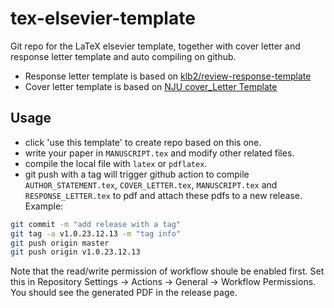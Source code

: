 # tex-elsevier-template

Git repo for the LaTeX elsevier template, together with cover letter and response letter template and auto compiling on github.

* Response letter template is based on [klb2/review-response-template](https://github.com/klb2/review-response-template)
* Cover letter template is based on [NJU cover_Letter Template](https://www.overleaf.com/latex/templates/nju-cover-letter-template-nan-da-tou-gao-xin-mo-ban/tkdpzmwxvksw)

## Usage

* click 'use this template' to create repo based on this one.
* write your paper in `MANUSCRIPT.tex` and modify other related files.
* compile the local file with `latex` or `pdflatex`.
* git push with a tag will trigger github action to compile `AUTHOR_STATEMENT.tex`, `COVER_LETTER.tex`, `MANUSCRIPT.tex` and `RESPONSE_LETTER.tex` to pdf and attach these pdfs to a new release. Example:
```bash
git commit -m "add release with a tag"
git tag -a v1.0.23.12.13 -m "tag info"
git push origin master
git push origin v1.0.23.12.13
```
Note that the read/write permission of workflow shoule be enabled first. Set this in Repository Settings -> Actions -> General -> Workflow Permissions. You should see the generated PDF in the release page.